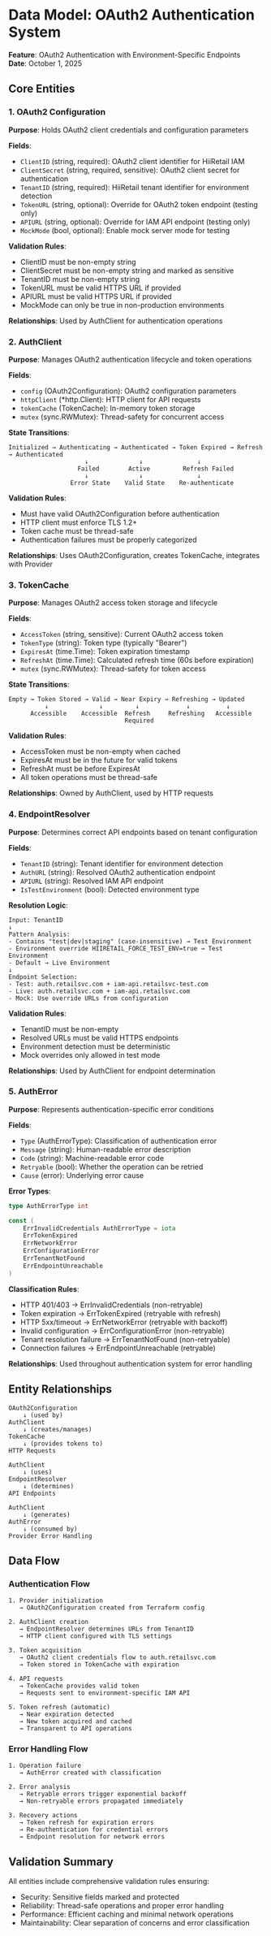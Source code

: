 # Data Model: OAuth2 Authentication System
**Feature**: OAuth2 Authentication with Environment-Specific Endpoints  
**Date**: October 1, 2025

## Core Entities

### 1. OAuth2 Configuration
**Purpose**: Holds OAuth2 client credentials and configuration parameters

**Fields**:
- `ClientID` (string, required): OAuth2 client identifier for HiiRetail IAM
- `ClientSecret` (string, required, sensitive): OAuth2 client secret for authentication
- `TenantID` (string, required): HiiRetail tenant identifier for environment detection
- `TokenURL` (string, optional): Override for OAuth2 token endpoint (testing only)
- `APIURL` (string, optional): Override for IAM API endpoint (testing only)
- `MockMode` (bool, optional): Enable mock server mode for testing

**Validation Rules**:
- ClientID must be non-empty string
- ClientSecret must be non-empty string and marked as sensitive
- TenantID must be non-empty string
- TokenURL must be valid HTTPS URL if provided
- APIURL must be valid HTTPS URL if provided
- MockMode can only be true in non-production environments

**Relationships**: Used by AuthClient for authentication operations

### 2. AuthClient
**Purpose**: Manages OAuth2 authentication lifecycle and token operations

**Fields**:
- `config` (OAuth2Configuration): OAuth2 configuration parameters
- `httpClient` (*http.Client): HTTP client for API requests
- `tokenCache` (TokenCache): In-memory token storage
- `mutex` (sync.RWMutex): Thread-safety for concurrent access

**State Transitions**:
```
Initialized → Authenticating → Authenticated → Token Expired → Refresh → Authenticated
                     ↓              ↓               ↓
                   Failed        Active         Refresh Failed
                     ↓              ↓               ↓
                 Error State    Valid State    Re-authenticate
```

**Validation Rules**:
- Must have valid OAuth2Configuration before authentication
- HTTP client must enforce TLS 1.2+
- Token cache must be thread-safe
- Authentication failures must be properly categorized

**Relationships**: Uses OAuth2Configuration, creates TokenCache, integrates with Provider

### 3. TokenCache
**Purpose**: Manages OAuth2 access token storage and lifecycle

**Fields**:
- `AccessToken` (string, sensitive): Current OAuth2 access token
- `TokenType` (string): Token type (typically "Bearer")
- `ExpiresAt` (time.Time): Token expiration timestamp
- `RefreshAt` (time.Time): Calculated refresh time (60s before expiration)
- `mutex` (sync.RWMutex): Thread-safety for token access

**State Transitions**:
```
Empty → Token Stored → Valid → Near Expiry → Refreshing → Updated
          ↓              ↓         ↓             ↓          ↓
      Accessible    Accessible  Refresh     Refreshing   Accessible
                                Required
```

**Validation Rules**:
- AccessToken must be non-empty when cached
- ExpiresAt must be in the future for valid tokens
- RefreshAt must be before ExpiresAt
- All token operations must be thread-safe

**Relationships**: Owned by AuthClient, used by HTTP requests

### 4. EndpointResolver
**Purpose**: Determines correct API endpoints based on tenant configuration

**Fields**:
- `TenantID` (string): Tenant identifier for environment detection
- `AuthURL` (string): Resolved OAuth2 authentication endpoint
- `APIURL` (string): Resolved IAM API endpoint
- `IsTestEnvironment` (bool): Detected environment type

**Resolution Logic**:
```
Input: TenantID
↓
Pattern Analysis:
- Contains "test|dev|staging" (case-insensitive) → Test Environment
- Environment override HIIRETAIL_FORCE_TEST_ENV=true → Test Environment
- Default → Live Environment
↓
Endpoint Selection:
- Test: auth.retailsvc.com + iam-api.retailsvc-test.com
- Live: auth.retailsvc.com + iam-api.retailsvc.com
- Mock: Use override URLs from configuration
```

**Validation Rules**:
- TenantID must be non-empty
- Resolved URLs must be valid HTTPS endpoints
- Environment detection must be deterministic
- Mock overrides only allowed in test mode

**Relationships**: Used by AuthClient for endpoint determination

### 5. AuthError
**Purpose**: Represents authentication-specific error conditions

**Fields**:
- `Type` (AuthErrorType): Classification of authentication error
- `Message` (string): Human-readable error description
- `Code` (string): Machine-readable error code
- `Retryable` (bool): Whether the operation can be retried
- `Cause` (error): Underlying error cause

**Error Types**:
```go
type AuthErrorType int

const (
    ErrInvalidCredentials AuthErrorType = iota
    ErrTokenExpired
    ErrNetworkError
    ErrConfigurationError
    ErrTenantNotFound
    ErrEndpointUnreachable
)
```

**Classification Rules**:
- HTTP 401/403 → ErrInvalidCredentials (non-retryable)
- Token expiration → ErrTokenExpired (retryable with refresh)
- HTTP 5xx/timeout → ErrNetworkError (retryable with backoff)
- Invalid configuration → ErrConfigurationError (non-retryable)
- Tenant resolution failure → ErrTenantNotFound (non-retryable)
- Connection failures → ErrEndpointUnreachable (retryable)

**Relationships**: Used throughout authentication system for error handling

## Entity Relationships

```
OAuth2Configuration
    ↓ (used by)
AuthClient
    ↓ (creates/manages)
TokenCache
    ↓ (provides tokens to)
HTTP Requests

AuthClient
    ↓ (uses)
EndpointResolver
    ↓ (determines)
API Endpoints

AuthClient
    ↓ (generates)
AuthError
    ↓ (consumed by)
Provider Error Handling
```

## Data Flow

### Authentication Flow
```
1. Provider initialization
   → OAuth2Configuration created from Terraform config
   
2. AuthClient creation
   → EndpointResolver determines URLs from TenantID
   → HTTP client configured with TLS settings
   
3. Token acquisition
   → OAuth2 client credentials flow to auth.retailsvc.com
   → Token stored in TokenCache with expiration
   
4. API requests
   → TokenCache provides valid token
   → Requests sent to environment-specific IAM API
   
5. Token refresh (automatic)
   → Near expiration detected
   → New token acquired and cached
   → Transparent to API operations
```

### Error Handling Flow
```
1. Operation failure
   → AuthError created with classification
   
2. Error analysis
   → Retryable errors trigger exponential backoff
   → Non-retryable errors propagated immediately
   
3. Recovery actions
   → Token refresh for expiration errors
   → Re-authentication for credential errors
   → Endpoint resolution for network errors
```

## Validation Summary

All entities include comprehensive validation rules ensuring:
- Security: Sensitive fields marked and protected
- Reliability: Thread-safe operations and proper error handling
- Performance: Efficient caching and minimal network operations
- Maintainability: Clear separation of concerns and error classification